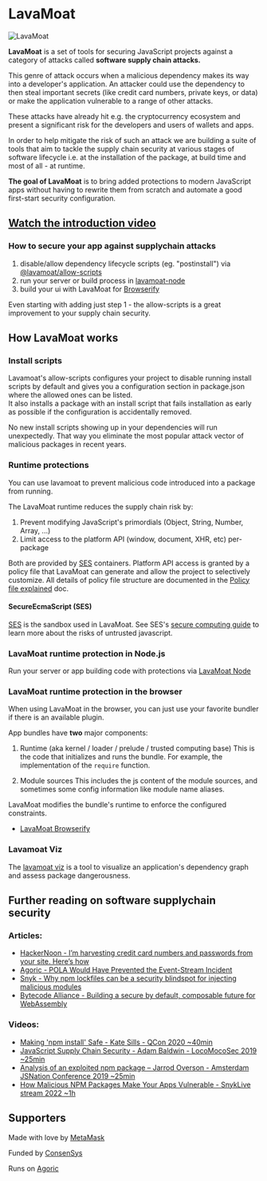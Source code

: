 # LavaMoat

![LavaMoat](./assets/lavamoat-logo.png "LavaMoat logo")

**LavaMoat** is a set of tools for securing JavaScript projects against a category of attacks called **software supply chain attacks.**

This genre of attack occurs when a malicious dependency makes its way into a developer's application. An attacker could use the dependency to then steal important secrets (like credit card numbers, private keys, or data) or make the application vulnerable to a range of other attacks.

These attacks have already hit e.g. the cryptocurrency ecosystem and present a significant risk for the developers and users of wallets and apps.

In order to help mitigate the risk of such an attack we are building a suite of tools that aim to tackle the supply chain security at various stages of software lifecycle i.e. at the installation of the package, at build time and most of all - at runtime.


**The goal of LavaMoat** is to bring added protections to modern JavaScript apps without having to rewrite them from scratch and automate a good first-start security configuration.


## [Watch the introduction video](https://www.youtube.com/watch?v=iaqe6F4S2tA&feature=emb_title&ab_channel=Feross)


### How to secure your app against supplychain attacks

1. disable/allow dependency lifecycle scripts (eg. "postinstall") via [@lavamoat/allow-scripts][LavamoatAllowScripts]
2. run your server or build process in [lavamoat-node][LavamoatNode]
3. build your ui with LavaMoat for [Browserify][LavamoatBrowserify]

Even starting with adding just step 1 - the allow-scripts is a great improvement to your supply chain security.

## How LavaMoat works

### Install scripts

Lavamoat's allow-scripts configures your project to disable running install scripts by default and
gives you a configuration section in package.json where the allowed ones can be listed.  
It also installs a package with an install script that fails installation as early as possible if the configuration is accidentally removed.

No new install scripts showing up in your dependencies will run unexpectedly. That way you eliminate the most popular attack vector of malicious packages in recent years.

### Runtime protections

You can use lavamoat to prevent malicious code introduced into a package from running. 

The LavaMoat runtime reduces the supply chain risk by:
  1. Prevent modifying JavaScript's primordials (Object, String, Number, Array, ...)
  2. Limit access to the platform API (window, document, XHR, etc) per-package

Both are provided by [SES][SesGithub] containers. Platform API access is granted by a policy file that LavaMoat can generate and allow the project to selectively customize. All details of policy file structure are documented in the [Policy file explained][PolicyDoc] doc.

#### SecureEcmaScript (SES)

[SES][SesGithub] is the sandbox used in LavaMoat. See SES's [secure computing guide][SesComputingGuide] to learn more about the risks of untrusted javascript.

### LavaMoat runtime protection in Node.js

Run your server or app building code with protections via [LavaMoat Node][LavamoatNode]

### LavaMoat runtime protection in the browser

When using LavaMoat in the browser, you can just use your favorite bundler if there is an available plugin.

App bundles have **two** major components:

1. Runtime (aka kernel / loader / prelude / trusted computing base)
This is the code that initializes and runs the bundle. For example, the implementation of the `require` function.

2. Module sources
This includes the js content of the module sources, and sometimes some config information like module name aliases.

LavaMoat modifies the bundle's runtime to enforce the configured constraints.

- [LavaMoat Browserify][LavamoatBrowserify]


### Lavamoat Viz

[lavamoatViz]: https://lavamoat.github.io/LavaMoat/
The [lavamoat viz][lavamoatViz] is a tool to visualize an application's dependency graph and assess package dangerousness.


## Further reading on software supplychain security

### Articles:
- [HackerNoon - I’m harvesting credit card numbers and passwords from your site. Here’s how](https://medium.com/hackernoon/im-harvesting-credit-card-numbers-and-passwords-from-your-site-here-s-how-9a8cb347c5b5)
- [Agoric - POLA Would Have Prevented the Event-Stream Incident](https://medium.com/agoric/pola-would-have-prevented-the-event-stream-incident-45653ecbda99)
- [Snyk - Why npm lockfiles can be a security blindspot for injecting malicious modules](https://snyk.io/blog/why-npm-lockfiles-can-be-a-security-blindspot-for-injecting-malicious-modules/)
- [Bytecode Alliance - Building a secure by default, composable future for WebAssembly](https://bytecodealliance.org/articles/announcing-the-bytecode-alliance)

### Videos:
- [Making 'npm install' Safe - Kate Sills - QCon 2020 ~40min](https://www.infoq.com/presentations/npm-install/)
- [JavaScript Supply Chain Security - Adam Baldwin - LocoMocoSec 2019 ~25min](https://www.youtube.com/watch?v=HDo2iOlkbyc)
- [Analysis of an exploited npm package – Jarrod Overson - Amsterdam JSNation Conference 2019  ~25min](https://www.youtube.com/watch?v=cvtt8TexqbU)
- [How Malicious NPM Packages Make Your Apps Vulnerable - SnykLive stream 2022 ~1h](https://youtu.be/STC_ubJNiMs?t=287)

## Supporters

Made with love by [MetaMask](https://github.com/metamask/)

Funded by [ConsenSys](https://github.com/consensys)

Runs on [Agoric](https://github.com/agoric/)

[SesGithub]: https://github.com/endojs/endo/tree/master/packages/ses
[SesComputingGuide]: https://github.com/endojs/endo/blob/master/packages/ses/docs/secure-coding-guide.md

[PolicyDoc]: ./docs/policy.md
[LavamoatNode]: ./packages/node
[LavamoatBrowserify]: ./packages/browserify
[LavamoatViz]: ./packages/viz
[LavamoatAllowScripts]: ./packages/allow-scripts
